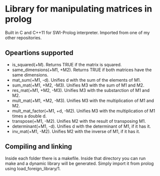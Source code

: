 # Library for manipulating matrices in prolog
Built in C and C++11 for SWI-Prolog interpreter.
Imported from one of my other repositories.
## Opeartions supported

- is_squared(+M). Returns TRUE if the matrix is squared.
- same_dimensions(+M1, +M2). Returns TRUE if both matrices have the same dimensions.
- mat_sum(+M1, -d). Unifies d with the sum of the elements of M1.
- sum_mat(+M1, +M2, -M3). Unifies M3 with the sum of M1 and M2.
- res_mat(+M1, +M2, -M3). Unifies M3 with the substarction of M1 and M2.
- mult_mat(+M1, +M2, -M3). Unifies M3 with the multiplication of M1 and M2.
- mult_mat_factor(+M1, +d, -M2). Unifies M3 with the multiplication of M1 times a double d.
- transpose(+M1, -M2). Unifies M2 with the result of transposing M1.
- determinant(+M1, -d). Unifies d with the determinant of M1, if it has it.
- inv_mat(+M1, -M2). Unifies M2 with the inverse of M1, if it has it.

## Compiling and linking
Inside each folder there is a makefile. Inside that directory you can run make and a dynamic library will be generated.
Simply import it from prolog using load_foreign_library/1.
